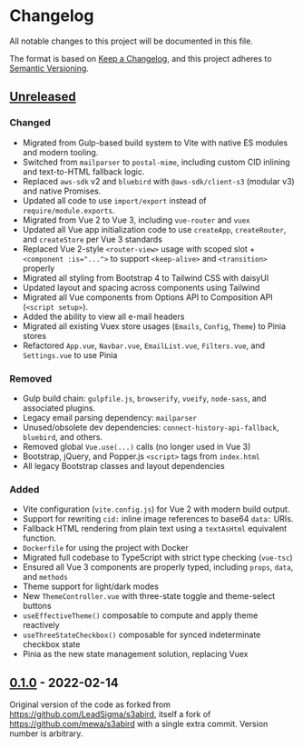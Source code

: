 # Changelog

All notable changes to this project will be documented in this file.

The format is based on [Keep a Changelog](https://keepachangelog.com/en/1.1.0/),
and this project adheres to [Semantic Versioning](https://semver.org/spec/v2.0.0.html).

## [Unreleased]

### Changed

- Migrated from Gulp-based build system to Vite with native ES modules and modern tooling.
- Switched from `mailparser` to `postal-mime`, including custom CID inlining and text-to-HTML fallback logic.
- Replaced `aws-sdk` v2 and `bluebird` with `@aws-sdk/client-s3` (modular v3) and native Promises.
- Updated all code to use `import/export` instead of `require/module.exports`.
- Migrated from Vue 2 to Vue 3, including `vue-router` and `vuex`
- Updated all Vue app initialization code to use `createApp`, `createRouter`, and `createStore` per Vue 3 standards
- Replaced Vue 2-style `<router-view>` usage with scoped slot + `<component :is="...">` to support `<keep-alive>` and `<transition>` properly
- Migrated all styling from Bootstrap 4 to Tailwind CSS with daisyUI
- Updated layout and spacing across components using Tailwind
- Migrated all Vue components from Options API to Composition API (`<script setup>`).
- Added the ability to view all e-mail headers
- Migrated all existing Vuex store usages (`Emails`, `Config`, `Theme`) to Pinia stores
- Refactored `App.vue`, `Navbar.vue`, `EmailList.vue`, `Filters.vue`, and `Settings.vue` to use Pinia

### Removed

- Gulp build chain: `gulpfile.js`, `browserify`, `vueify`, `node-sass`, and associated plugins.
- Legacy email parsing dependency: `mailparser`
- Unused/obsolete dev dependencies: `connect-history-api-fallback`, `bluebird`, and others.
- Removed global `Vue.use(...)` calls (no longer used in Vue 3)
- Bootstrap, jQuery, and Popper.js `<script>` tags from `index.html`
- All legacy Bootstrap classes and layout dependencies

### Added

- Vite configuration (`vite.config.js`) for Vue 2 with modern build output.
- Support for rewriting `cid:` inline image references to base64 `data:` URIs.
- Fallback HTML rendering from plain text using a `textAsHtml` equivalent function.
- `Dockerfile` for using the project with Docker
- Migrated full codebase to TypeScript with strict type checking (`vue-tsc`)
- Ensured all Vue 3 components are properly typed, including `props`, `data`, and `methods`
- Theme support for light/dark modes
- New `ThemeController.vue` with three-state toggle and theme-select buttons
- `useEffectiveTheme()` composable to compute and apply theme reactively
- `useThreeStateCheckbox()` composable for synced indeterminate checkbox state
- Pinia as the new state management solution, replacing Vuex

## [0.1.0] - 2022-02-14

Original version of the code as forked from <https://github.com/LeadSigma/s3abird>, itself a fork of <https://github.com/mewa/s3abird> with a single extra commit. Version number is arbitrary.

[unreleased]: https://github.com/ilyvion/s3abird/compare/forked...HEAD
[0.1.0]: https://github.com/ilyvion/s3abird/compare/a1d566eafbb31e8b0719eaf5fcd2b679fb5c4f2a...forked
